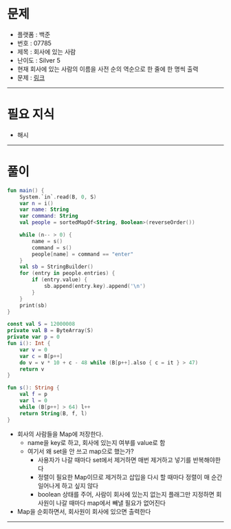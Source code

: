 # 문제
- 플랫폼 : 백준
- 번호 : 07785
- 제목 : 회사에 있는 사람
- 난이도 : Silver 5
- 현재 회사에 있는 사람의 이름을 사전 순의 역순으로 한 줄에 한 명씩 출력
- 문제 : <a href="https://www.acmicpc.net/problem/7785" target="_blank">링크</a>

---

# 필요 지식
- 해시

---

# 풀이
```kotlin
fun main() {
    System.`in`.read(B, 0, S)
    var n = i()
    var name: String
    var command: String
    val people = sortedMapOf<String, Boolean>(reverseOrder())

    while (n-- > 0) {
        name = s()
        command = s()
        people[name] = command == "enter"
    }
    val sb = StringBuilder()
    for (entry in people.entries) {
        if (entry.value) {
            sb.append(entry.key).append('\n')
        }
    }
    print(sb)
}

const val S = 12000008
private val B = ByteArray(S)
private var p = 0
fun i(): Int {
    var v = 0
    var c = B[p++]
    do v = v * 10 + c - 48 while (B[p++].also { c = it } > 47)
    return v
}

fun s(): String {
    val f = p
    var l = 0
    while (B[p++] > 64) l++
    return String(B, f, l)
}
```
- 회사의 사람들을 Map에 저장한다.
  - name을 key로 하고, 회사에 있는지 여부를 value로 함
  - 여기서 왜 set을 안 쓰고 map으로 했는가?
    - 사용자가 나갈 때마다 set에서 제거하면 매번 제거하고 넣기를 반복해야한다
    - 정렬이 필요한 Map이므로 제거하고 삽입을 다시 할 때마다 정렬이 매 순간 일어나게 하고 싶지 않다
    - boolean 상태를 주어, 사람이 회사에 있는지 없는지 플래그만 지정하면 회사원이 나갈 때마다 map에서 빼낼 필요가 없어진다
- Map을 순회하면서, 회사원이 회사에 있으면 출력한다

---
